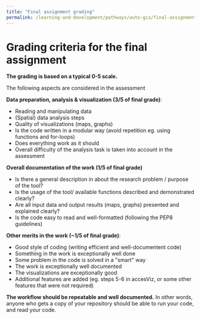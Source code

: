 ```yaml
---
title: "Final assignment grading"
permalink: /learning-and-development/pathways/auto-gis/final-assignment/final-assignment-grading/
---
```



# Grading criteria for the final assignment

**The grading is based on a typical 0-5 scale.**

The following aspects are considered in the assessment

**Data preparation, analysis & visualization (3/5 of final grade)**:

- Reading and manipulating data
- (Spatial) data analysis steps
- Quality of visualizations (maps, graphs)
- Is the code written in a modular way (avoid repetition eg. using functions and for-loops)
- Does everything work as it should
- Overall difficulty of the analysis task is taken into account in the assessment

**Overall documentation of the work (1/5 of final grade)**

- Is there a general description in about the research problem / purpose of the tool?
- Is the usage of the tool/ available functions described and demonstrated clearly?
- Are all input data and output results (maps, graphs) presented and explained clearly?
- Is the code easy to read and well-formatted (following the PEP8 guidelines)

**Other merits in the work (~1/5 of final grade)**:

- Good style of coding (writing efficient and well-documentent code)
- Something in the work is exceptionally well done
- Some problem in the code is solved in a "smart" way
- The work is exceptionally well documented
- The visualizations are exceptionally good
- Additional features are added (eg. steps 5-6 in accesViz, or some other features that were not required)

**The workflow should be repeatable and well documented.** In other words, anyone who gets a copy of your repository should be able to run your code, and read your code.
